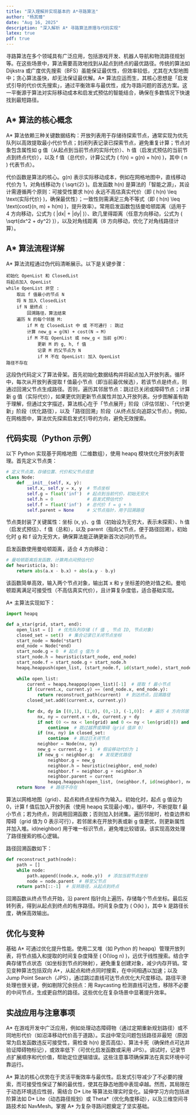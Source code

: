 ```yaml
---
title: "深入理解并实现基本的 A*寻路算法"
author: "杨其臻"
date: "Aug 16, 2025"
description: "深入解析 A* 寻路算法原理与代码实现"
latex: true
pdf: true
---
```


寻路算法在多个领域具有广泛应用，包括游戏开发、机器人导航和物流路径规划等。在这些场景中，算法需要高效地找到从起点到终点的最优路径。传统的算法如 Dijkstra 或广度优先搜索（BFS）虽能保证最优性，但效率较低，尤其在大型地图中；贪心算法虽快，却无法保证最优解。A* 算法应运而生，其核心思想是「启发式引导的代价优先搜索」，通过平衡效率与最优性，成为寻路问题的首选方案。这一平衡源于算法对实际移动成本和启发式预估的智能结合，确保在多数情况下快速找到最短路径。

## A* 算法的核心概念  
A* 算法依赖三种关键数据结构：开放列表用于存储待探索节点，通常实现为优先队列以高效提取最小代价节点；封闭列表记录已探索节点，避免重复计算；节点对象包含属性如 g 值（从起点到当前节点的实际代价）、h 值（启发式预估的当前节点到终点代价），以及 f 值（总代价，计算公式为 \( f(n) = g(n) + h(n) \)，其中 \( n \) 代表节点）。  

代价函数是算法的核心。g(n) 表示实际移动成本，例如在网格地图中，直线移动代价为 1，对角线移动为 \( \sqrt{2} \)。启发函数 h(n) 是算法的「智能之源」，其设计需遵循两个原则：可接受性要求 h(n) 永远不高估真实代价（即 \( h(n) \leq \text{实际代价} \)，确保最优性）；一致性则需满足三角不等式（即 \( h(n) \leq \text{cost}(n, m) + h(m) \)，提升效率）。常用启发函数包括曼哈顿距离（适用于 4 方向移动，公式为 \( |dx| + |dy| \)）、欧几里得距离（任意方向移动，公式为 \( \sqrt{dx^2 + dy^2} \)），以及对角线距离（8 方向移动，优化了对角线路径计算）。

## A* 算法流程详解  
A* 算法流程通过伪代码清晰展示。以下是关键步骤：  
```plaintext
初始化 OpenList 和 ClosedList
将起点加入 OpenList
while OpenList 非空 :
    取出 f 值最小的节点 N
    将 N 加入 ClosedList
    if N 是终点 : 
        回溯路径，算法结束
    遍历 N 的每个邻居 M:
        if M 在 ClosedList 中 或 不可通行 : 跳过
        计算 new_g = g(N) + cost(N → M)
        if M 不在 OpenList 或 new_g < 当前 g(M):
            更新 M 的 g, h, f 值
            记录 M 的父节点为 N
            if M 不在 OpenList: 加入 OpenList
路径不存在
```  
这段伪代码定义了算法骨架。首先初始化数据结构并将起点加入开放列表。循环中，每次从开放列表提取 f 值最小节点（即当前最优候选），若该节点是终点，则通过回溯父节点生成路径。否则，遍历其邻居节点：跳过已关闭或障碍节点；计算新 g 值（实际代价），如果更优则更新节点属性并加入开放列表。分步图解虽有助于理解，但通过文字描述，算法核心在于「节点展开」阶段（评估邻居）、「代价更新」阶段（优化路径），以及「路径回溯」阶段（从终点反向追踪父节点）。例如，在网格图中，算法优先探索启发式引导的方向，避免无效搜索。

## 代码实现（Python 示例）  
以下 Python 实现基于网格地图（二维数组），使用 heapq 模块优化开放列表管理。首先定义节点类：  
```python
# 定义节点类，存储位置、代价和父节点信息
class Node:
    def __init__(self, x, y):
        self.x, self.y = x, y  # 节点坐标
        self.g = float('inf')  # 起点到当前代价，初始无穷大
        self.h = 0             # 启发式预估代价
        self.f = float('inf')  # 总代价 f = g + h
        self.parent = None     # 父节点指针，用于回溯路径
```  
节点类封装了关键属性：坐标 (x, y)、g 值（初始设为无穷大，表示未探索）、h 值（启发式预估）、f 值（总和），以及 parent（指向父节点，便于路径回溯）。初始化时 g 和 f 设为无穷大，确保算法能正确更新首次访问的节点。  

启发函数使用曼哈顿距离，适合 4 方向移动：  
```python
# 曼哈顿距离启发函数，计算两点间预估代价
def heuristic(a, b):
    return abs(a.x - b.x) + abs(a.y - b.y)
```  
该函数简单高效，输入两个节点对象，输出其 x 和 y 坐标差的绝对值之和。曼哈顿距离满足可接受性（不高估真实代价），且计算复杂度低，适合基础实现。  

A* 主算法实现如下：  
```python
import heapq

def a_star(grid, start, end):
    open_list = []  # 优先队列存储 (f 值 , 节点 ID, 节点对象)
    closed_set = set()  # 集合记录已关闭节点坐标
    start_node = Node(*start)
    end_node = Node(*end)
    start_node.g = 0  # 起点 g 值为 0
    start_node.h = heuristic(start_node, end_node)
    start_node.f = start_node.g + start_node.h
    heapq.heappush(open_list, (start_node.f, id(start_node), start_node))
    
    while open_list:
        current = heapq.heappop(open_list)[-1]  # 提取 f 最小节点
        if (current.x, current.y) == (end_node.x, end_node.y):
            return reconstruct_path(current)  # 到达终点，回溯路径
        closed_set.add((current.x, current.y))
        
        for dx, dy in [(0,1), (1,0), (0,-1), (-1,0)]:  # 遍历 4 方向邻居
            nx, ny = current.x + dx, current.y + dy
            if not (0 <= nx < len(grid) and 0 <= ny < len(grid[0]) and grid[nx][ny] == 0):
                continue  # 跳过越界或障碍（grid 值非 0）
            if (nx, ny) in closed_set:
                continue  # 跳过已关闭节点
            neighbor = Node(nx, ny)
            new_g = current.g + 1  # 假设移动代价为 1
            if new_g < neighbor.g:  # 发现更优路径
                neighbor.g = new_g
                neighbor.h = heuristic(neighbor, end_node)
                neighbor.f = neighbor.g + neighbor.h
                neighbor.parent = current
                heapq.heappush(open_list, (neighbor.f, id(neighbor), neighbor))
    return None  # 路径不存在
```  
算法以网格地图（grid）、起点和终点坐标作为输入。初始化时，起点 g 值设为 0，计算 f 值后加入开放列表（使用 heapq 实现最小堆）。循环中，不断提取 f 最小节点；若为终点，则调用回溯函数；否则加入封闭集。遍历邻居时，检查边界和障碍（grid 值为 0 表示可行），若邻居未在开放列表或新 g 值更优，则更新属性并加入堆。id(neighbor) 用于唯一标识节点，避免堆比较错误。该实现高效处理了路径搜索的核心逻辑。  

路径回溯函数如下：  
```python
def reconstruct_path(node):
    path = []
    while node:
        path.append((node.x, node.y))  # 添加当前节点坐标
        node = node.parent  # 移至父节点
    return path[::-1]  # 反转路径，从起点到终点
```  
回溯函数从终点节点开始，沿 parent 指针向上遍历，存储每个节点坐标。最后反转列表，得到从起点到终点的有序路径。时间复杂度为 \( O(k) \)，其中 k 是路径长度，确保高效输出。

## 优化与变种  
基础 A* 可通过优化提升性能。使用二叉堆（如 Python 的 heapq）管理开放列表，将节点插入和提取的时间复杂度降至 \( O(\log n) \)，远优于线性搜索。结合字典存储节点状态（如坐标到节点的映射），避免重复创建对象，减少内存开销。常见变种算法包括双向 A*，从起点和终点同时搜索，在中间相遇以加速；以及 Jump Point Search（JPS），通过跳过直线可达节点优化大尺度移动。路径平滑处理也很关键，例如剔除冗余拐点：用 Raycasting 检测直线可达性，移除不必要的中间节点，生成更自然的路径。这些优化在复杂场景中显著提升效率。

## 实战应用与注意事项  
A* 在游戏开发中广泛应用，例如处理动态障碍物（通过定期重新规划路径）或不同地形代价（如沼泽移动代价高于道路）。实战中常见问题包括路径非最短（原因常为启发函数违反可接受性，需检查 h(n) 是否高估）、算法卡死（确保终点可达并验证障碍物标记），或效率低下（可优化启发函数或采用 JPS）。调试时，记录节点扩展顺序和代价值，帮助定位逻辑错误。这些注意事项确保算法在真实环境中可靠运行。

A* 算法的核心优势在于灵活平衡效率与最优性。启发式引导减少了不必要的搜索，而可接受性保证了解的最优性，使其在静态地图中表现卓越。然而，其局限在于动态环境适应性弱，需结合 D* Lite 等算法处理实时变化。延伸学习方向包括进阶算法如 D* Lite（动态路径规划）或 Theta*（优化角度移动），以及三维空间寻路技术如 NavMesh。掌握 A* 为复杂寻路问题奠定了坚实基础。
